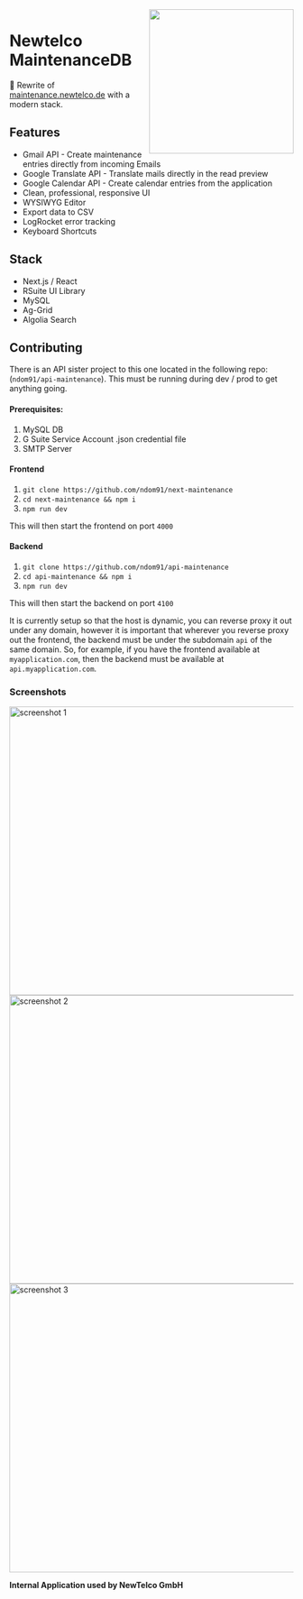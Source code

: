 <img align="right" src="https://imgur.com/HPVFsC4.png" width="256" height="256" />

# Newtelco MaintenanceDB

🚀 Rewrite of [maintenance.newtelco.de](https://maintenance.newtelco.de) with a modern stack.

## Features

- Gmail API - Create maintenance entries directly from incoming Emails
- Google Translate API - Translate mails directly in the read preview
- Google Calendar API - Create calendar entries from the application
- Clean, professional, responsive UI
- WYSIWYG Editor
- Export data to CSV
- LogRocket error tracking
- Keyboard Shortcuts

## Stack

- Next.js / React
- RSuite UI Library
- MySQL
- Ag-Grid
- Algolia Search

## Contributing

There is an API sister project to this one located in the following repo: (`ndom91/api-maintenance`). This must be running during dev / prod to get anything going.

#### Prerequisites:
1. MySQL DB
2. G Suite Service Account .json credential file
3. SMTP Server

#### Frontend

1. `git clone https://github.com/ndom91/next-maintenance`
2. `cd next-maintenance && npm i`
3. `npm run dev`

This will then start the frontend on port `4000`

#### Backend

1. `git clone https://github.com/ndom91/api-maintenance`
2. `cd api-maintenance && npm i`
3. `npm run dev`

This will then start the backend on port `4100`

It is currently setup so that the host is dynamic, you can reverse proxy it out under any domain, however it is important that wherever you reverse proxy out the frontend, the backend must be under the subdomain `api` of the same domain. So, for example, if you have the frontend available at `myapplication.com`, then the backend must be available at `api.myapplication.com`. 


### Screenshots

<img src="https://i.imgur.com/UJdRJs4.png" width="512" alt="screenshot 1">

<img src="https://i.imgur.com/2RFzi0Q.png" width="512" alt="screenshot 2">

<img src="https://i.imgur.com/S0huKm2.png" width="512" alt="screenshot 3">

**Internal Application used by NewTelco GmbH**
